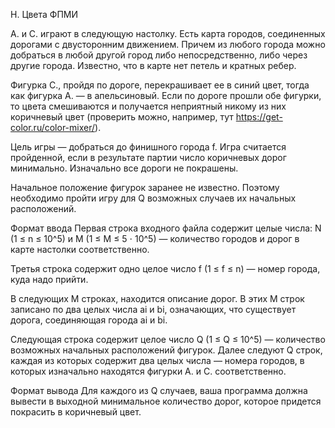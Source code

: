H. Цвета ФПМИ

А. и С. играют в следующую настолку. Есть карта городов, соединенных дорогами с двусторонним движением. Причем из любого города можно добраться в любой другой город либо непосредственно, либо через другие города. Известно, что в карте нет петель и кратных ребер.

Фигурка С., пройдя по дороге, перекрашивает ее в синий цвет, тогда как фигурка А. — в апельсиновый. Если по дороге прошли обе фигурки, то цвета смешиваются и получается неприятный никому из них коричневый цвет (проверить можно, например, тут https://get-color.ru/color-mixer/).

Цель игры — добраться до финишного города f. Игра считается пройденной, если в результате партии число коричневых дорог минимально. Изначально все дороги не покрашены.

Начальное положение фигурок заранее не известно. Поэтому необходимо пройти игру для Q возможных случаев их начальных расположений.

Формат ввода
Первая строка входного файла содержит целые числа: N (1 ≤ n ≤ 10^5) и M (1 ≤ M ≤ 5 ⋅ 10^5) — количество городов и дорог в карте настолки соответственно.

Третья строка содержит одно целое число f (1 ≤ f ≤ n) — номер города, куда надо прийти.

В следующих M строках, находится описание дорог. В этих M строк записано по два целых числа ai и bi, означающих, что существует дорога, соединяющая города ai и bi.

Следующая строка содержит целое число Q (1 ≤ Q ≤ 10^5) — количество возможных начальных расположений фигурок. Далее следуют Q строк, каждая из которых содержит два целых числа — номера городов, в которых изначально находятся фигурки А. и С. соответственно.

Формат вывода
Для каждого из Q случаев, ваша программа должна вывести в выходной минимальное количество дорог, которое придется покрасить в коричневый цвет. 